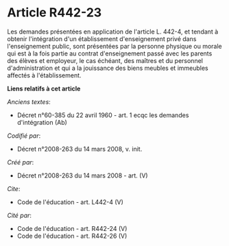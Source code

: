 # Article R442-23

Les demandes présentées en application de l'article L. 442-4, et tendant à obtenir l'intégration d'un établissement
d'enseignement privé dans l'enseignement public, sont présentées par la personne physique ou morale qui est à la fois partie
au contrat d'enseignement passé avec les parents des élèves et employeur, le cas échéant, des maîtres et du personnel
d'administration et qui a la jouissance des biens meubles et immeubles affectés à l'établissement.

**Liens relatifs à cet article**

_Anciens textes_:

  - Décret n°60-385 du 22 avril 1960 - art. 1 ecqc les demandes d'intégration (Ab)

_Codifié par_:

  - Décret n°2008-263 du 14 mars 2008, v. init.

_Créé par_:

  - Décret n°2008-263 du 14 mars 2008 - art. (V)

_Cite_:

  - Code de l'éducation - art. L442-4 (V)

_Cité par_:

  - Code de l'éducation - art. R442-24 (V)
  - Code de l'éducation - art. R442-26 (V)
